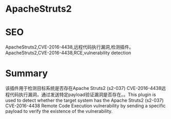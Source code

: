 # ApacheStruts2
# SEO
ApacheStruts2,CVE-2016-4438,远程代码执行漏洞,检测插件。ApacheStruts2,CVE-2016-4438,RCE,vulnerability detection
# Summary
该插件用于检测目标系统是否存在Apache Struts2 (s2-037) CVE-2016-4438远程代码执行漏洞，通过发送特定payload验证漏洞是否存在。。This plugin is used to detect whether the target system has the Apache Struts2 (s2-037) CVE-2016-4438 Remote Code Execution vulnerability by sending a specific payload to verify the existence of the vulnerability.
